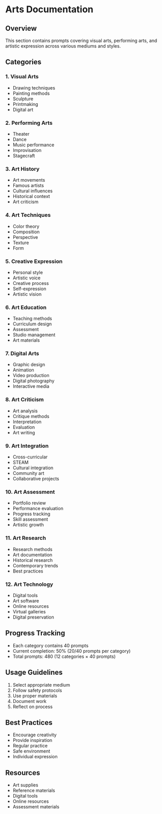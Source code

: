 # Arts Documentation

## Overview
This section contains prompts covering visual arts, performing arts, and artistic expression across various mediums and styles.

## Categories

### 1. Visual Arts
- Drawing techniques
- Painting methods
- Sculpture
- Printmaking
- Digital art

### 2. Performing Arts
- Theater
- Dance
- Music performance
- Improvisation
- Stagecraft

### 3. Art History
- Art movements
- Famous artists
- Cultural influences
- Historical context
- Art criticism

### 4. Art Techniques
- Color theory
- Composition
- Perspective
- Texture
- Form

### 5. Creative Expression
- Personal style
- Artistic voice
- Creative process
- Self-expression
- Artistic vision

### 6. Art Education
- Teaching methods
- Curriculum design
- Assessment
- Studio management
- Art materials

### 7. Digital Arts
- Graphic design
- Animation
- Video production
- Digital photography
- Interactive media

### 8. Art Criticism
- Art analysis
- Critique methods
- Interpretation
- Evaluation
- Art writing

### 9. Art Integration
- Cross-curricular
- STEAM
- Cultural integration
- Community art
- Collaborative projects

### 10. Art Assessment
- Portfolio review
- Performance evaluation
- Progress tracking
- Skill assessment
- Artistic growth

### 11. Art Research
- Research methods
- Art documentation
- Historical research
- Contemporary trends
- Best practices

### 12. Art Technology
- Digital tools
- Art software
- Online resources
- Virtual galleries
- Digital preservation

## Progress Tracking
- Each category contains 40 prompts
- Current completion: 50% (20/40 prompts per category)
- Total prompts: 480 (12 categories × 40 prompts)

## Usage Guidelines
1. Select appropriate medium
2. Follow safety protocols
3. Use proper materials
4. Document work
5. Reflect on process

## Best Practices
- Encourage creativity
- Provide inspiration
- Regular practice
- Safe environment
- Individual expression

## Resources
- Art supplies
- Reference materials
- Digital tools
- Online resources
- Assessment materials 